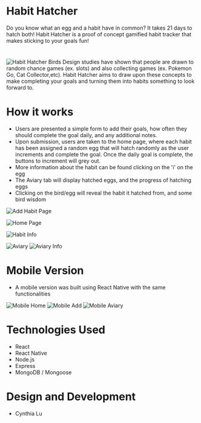 # Habit Hatcher

Do you know what an egg and a habit have in common? 
It takes 21 days to hatch both!
Habit Hatcher is a proof of concept gamified habit tracker that makes sticking to your goals fun!
#
![Habit Hatcher Birds](https://i.imgur.com/SGb4aiT.png)
Design studies have shown that people are drawn to random chance games (ex. slots) and also collecting games (ex. Pokemon Go, Cat Collector,etc). 
Habit Hatcher aims to draw upon these concepts to make completing your goals and turning them into habits something to look forward to.

# How it works
- Users are presented a simple form to add their goals, how often they should complete the goal daily, and any additional notes.
- Upon submission, users are taken to the home page, where each habit has been assigned a random egg that will hatch randomly as the user increments and complete the goal. Once the daily goal is complete, the buttons to increment will grey out.
- More information about the habit can be found clicking on the 'i' on the egg
- The Aviary tab will display hatched eggs, and the progress of hatching eggs
- Clicking on the bird/egg will reveal the habit it hatched from, and some bird wisdom

![Add Habit Page](https://raw.githubusercontent.com/cynthialu42/habithatcher/master/client/public/HHAdd.png)


![Home Page](https://raw.githubusercontent.com/cynthialu42/habithatcher/master/client/public/HHhome.png)

![Habit Info](https://raw.githubusercontent.com/cynthialu42/habithatcher/master/client/public/HHhomemodal.png)

![Aviary](https://raw.githubusercontent.com/cynthialu42/habithatcher/master/client/public/HHAviary.png)
![Aviary Info](https://raw.githubusercontent.com/cynthialu42/habithatcher/master/client/public/HHaviarymodal.png)

# Mobile Version
- A mobile version was built using React Native with the same functionalities

![Mobile Home](https://raw.githubusercontent.com/cynthialu42/habithatcher/master/client/public/HHMobileHome.png)
![Mobile Add](https://raw.githubusercontent.com/cynthialu42/habithatcher/master/client/public/HHMobileAdd.png)
![Mobile Aviary](https://raw.githubusercontent.com/cynthialu42/habithatcher/master/client/public/HHMobileAviary.png)

# Technologies Used
- React
- React Native
- Node.js
- Express
- MongoDB / Mongoose

# Design and Development
- Cynthia Lu 



